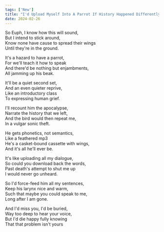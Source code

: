 ```yaml
---
tags: ['New']
title: "I'd Upload Myself Into A Parrot If History Happened Differently"
date: 2024-02-26
---
```


So Euph, I know how this will sound,  
But I intend to stick around,  
Know none have cause to spread their wings  
Until they're in the ground.

It's a hazard to have a parrot,  
For we'll teach it how to speak  
And there'd be nothing but enjambments,  
All jamming up his beak.

It'll be a quiet second set,  
And an even quieter reprive,  
Like an introductory class  
To expressing human grief.

I'll recount him the apocalypse,  
Narrate the history that we left,  
And the bird would then repeat me,  
In a vulgar sonic theft.

He gets phonetics, not semantics,  
Like a feathered mp3  
He's a casket-bound cassette with wings,  
And it's all he'll ever be.

It's like uploading all my dialogue,  
So could you download back the words,  
Past death's attempt to shut me up  
I would never go unheard.

So I'd force-feed him all my sentences,  
Keep his larynx nice and warm,  
Such that maybe you could speak to me,  
Long after I am gone.

And I'd miss you, I'd be buried,  
Way too deep to hear your voice,  
But I'd die happy fully knowing  
That that problem isn't yours  
